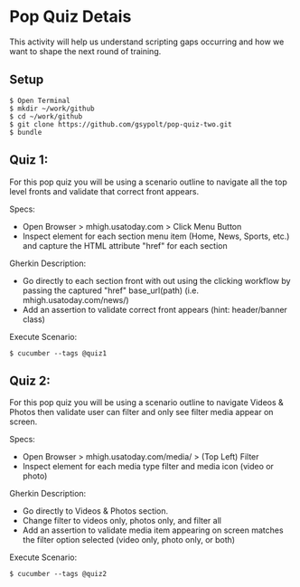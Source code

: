 # Pop Quiz Detais

This activity will help us understand scripting gaps occurring and how we want to shape the next round of training.  


## Setup

```
$ Open Terminal
$ mkdir ~/work/github
$ cd ~/work/github
$ git clone https://github.com/gsypolt/pop-quiz-two.git
$ bundle

```

## Quiz 1:
For this pop quiz you will be using a scenario outline to navigate all the top level fronts and validate that correct front appears. 

Specs: 
* Open Browser > mhigh.usatoday.com > Click Menu Button
* Inspect element for each section menu item (Home, News, Sports, etc.) and capture the HTML attribute "href" for each section

Gherkin Description:
* Go directly to each section front with out using the clicking workflow by passing the captured "href" base_url(path) (i.e. mhigh.usatoday.com/news/)
* Add an assertion to validate correct front appears (hint: header/banner class)

Execute Scenario:
```
$ cucumber --tags @quiz1

````


## Quiz 2:
For this pop quiz you will be using a scenario outline to navigate Videos & Photos then validate user can filter and only see filter media appear on screen.

Specs:
* Open Browser > mhigh.usatoday.com/media/ > (Top Left) Filter
* Inspect element for each media type filter and media icon (video or photo)

Gherkin Description:
* Go directly to Videos & Photos section.
* Change filter to videos only, photos only, and filter all
* Add an assertion to validate media item appearing on screen matches the filter option selected (video only, photo only, or both)

Execute Scenario:
```
$ cucumber --tags @quiz2

````